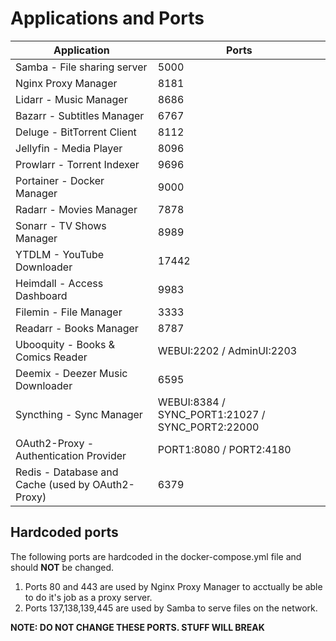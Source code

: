 # Applications and Ports

| Application  | Ports |
| ------------- | ------------- |
| Samba - File sharing server  | 5000  |
| Nginx Proxy Manager  | 8181  |
| Lidarr - Music Manager  | 8686  |
| Bazarr - Subtitles Manager  | 6767  |
| Deluge - BitTorrent Client  | 8112  |
| Jellyfin - Media Player  | 8096  |
| Prowlarr - Torrent Indexer  | 9696  |
| Portainer - Docker Manager  | 9000  |
| Radarr - Movies Manager  | 7878  |
| Sonarr - TV Shows Manager  | 8989  |
| YTDLM - YouTube Downloader  | 17442  |
| Heimdall - Access Dashboard  | 9983  |
| Filemin - File Manager  | 3333  |
| Readarr - Books Manager  | 8787  |
| Ubooquity - Books & Comics Reader  | WEBUI:2202 / AdminUI:2203  |
| Deemix - Deezer Music Downloader | 6595 |
| Syncthing - Sync Manager | WEBUI:8384 / SYNC_PORT1:21027 / SYNC_PORT2:22000 |
| OAuth2-Proxy - Authentication Provider | PORT1:8080 / PORT2:4180 |
| Redis - Database and Cache (used by OAuth2-Proxy) | 6379 |

## Hardcoded ports
The following ports are hardcoded in the docker-compose.yml file and should **NOT** be changed.

1. Ports 80 and 443 are used by Nginx Proxy Manager to acctually be able to do it's job as a proxy server.
2. Ports 137,138,139,445 are used by Samba to serve files on the network.

**NOTE: DO NOT CHANGE THESE PORTS. STUFF WILL BREAK**